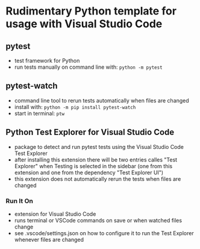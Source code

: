 # Rudimentary Python template for usage with Visual Studio Code

## pytest 
* test framework for Python
* run tests manually on command line with: `python -m pytest`

## pytest-watch
* command line tool to rerun tests automatically when files are changed
* install with: `python -m pip install pytest-watch`
* start in terminal: `ptw`

## Python Test Explorer for Visual Studio Code
* package to detect and run pytest tests using the Visual Studio Code Test Explorer
* after installing this extension there will be two entries calles "Test Explorer" when Testing is selected in the sidebar (one from this extension and one from the dependency "Test Explorer UI")
* this extension does not automatically rerun the tests when files are changed

### Run It On
* extension for Visual Studio Code
* runs terminal or VSCode commands on save or when watched files change
* see .vscode/settings.json on how to configure it to run the Test Explorer whenever files are changed

